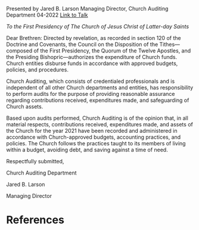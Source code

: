 Presented by Jared B. Larson
Managing Director, Church Auditing Department
04-2022
[Link to Talk](https://www.churchofjesuschrist.org/study/general-conference/2022/04/22larson?lang=eng)

_To the First Presidency of The Church of Jesus Christ of Latter-day Saints_

Dear Brethren: Directed by revelation, as recorded in section 120 of the Doctrine and Covenants, the Council on the Disposition of the Tithes—composed of the First Presidency, the Quorum of the Twelve Apostles, and the Presiding Bishopric—authorizes the expenditure of Church funds. Church entities disburse funds in accordance with approved budgets, policies, and procedures.

Church Auditing, which consists of credentialed professionals and is independent of all other Church departments and entities, has responsibility to perform audits for the purpose of providing reasonable assurance regarding contributions received, expenditures made, and safeguarding of Church assets.

Based upon audits performed, Church Auditing is of the opinion that, in all material respects, contributions received, expenditures made, and assets of the Church for the year 2021 have been recorded and administered in accordance with Church-approved budgets, accounting practices, and policies. The Church follows the practices taught to its members of living within a budget, avoiding debt, and saving against a time of need.

Respectfully submitted,

Church Auditing Department

Jared B. Larson

Managing Director

# References
